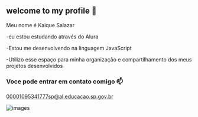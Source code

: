 ## welcome to my profile 🐍

Meu nome é Kaique Salazar

-eu estou estudando através do Alura

-Estou me desenvolvendo na linguagem JavaScript

-Utilizo esse espaço para minha organização e compartilhamento dos meus projetos desenvolvidos

### Voce pode entrar em contato comigo 📫

00001095341777sp@al.educacao.sp.gov.br



![images](https://github.com/user-attachments/assets/724b85e4-1643-4892-8516-fedf7a22647f)

